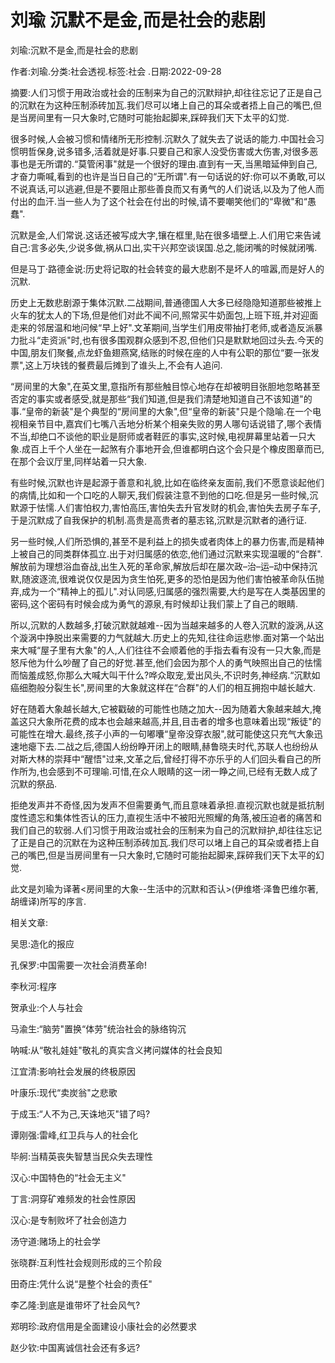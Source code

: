 # 刘瑜  沉默不是金,而是社会的悲剧    
    
刘瑜:沉默不是金,而是社会的悲剧    
作者:刘瑜.分类:社会透视.标签:社会 .日期:2022-09-28    
摘要:人们习惯于用政治或社会的压制来为自己的沉默辩护,却往往忘记了正是自己的沉默在为这种压制添砖加瓦.我们尽可以堵上自己的耳朵或者捂上自己的嘴巴,但是当房间里有一只大象时,它随时可能抬起脚来,踩碎我们天下太平的幻觉.    
很多时候,人会被习惯和情绪所无形控制.沉默久了就失去了说话的能力.中国社会习惯明哲保身,说多错多,活着就是好事.只要自己和家人没受伤害或大伤害,对很多恶事也是无所谓的.“莫管闲事"就是一个很好的理由.直到有一天,当黑暗延伸到自己,才奋力嘶喊,看到的也许是当日自己的“无所谓".有一句话说的好:你可以不勇敢,可以不说真话,可以逃避,但是不要阻止那些善良而又有勇气的人们说话,以及为了他人而付出的血汗.当一些人为了这个社会在付出的时候,请不要嘲笑他们的“卑微"和“愚蠢".    
沉默是金,人们常说.这话还被写成大字,镶在框里,贴在很多墙壁上.人们用它来告诫自己:言多必失,少说多做,祸从口出,实干兴邦空谈误国.总之,能闭嘴的时候就闭嘴.    
但是马丁·路德金说:历史将记取的社会转变的最大悲剧不是坏人的喧嚣,而是好人的沉默.    
历史上无数悲剧源于集体沉默.二战期间,普通德国人大多已经隐隐知道那些被推上火车的犹太人的下场,但是他们对此不闻不问,照常买牛奶面包,上班下班,并对迎面走来的邻居温和地问候“早上好".文革期间,当学生们用皮带抽打老师,或者造反派暴力批斗“走资派"时,也有很多围观群众感到不忍,但他们只是默默地回过头去.今天的中国,朋友们聚餐,点龙虾鱼翅燕窝,结账的时候在座的人中有公职的那位“要一张发票",这上万块钱的餐费最后摊到了谁头上,不会有人追问.    
“房间里的大象",在英文里,意指所有那些触目惊心地存在却被明目张胆地忽略甚至否定的事实或者感受,就是那些“我们知道,但是我们清楚地知道自己不该知道"的事.“皇帝的新装"是个典型的“房间里的大象",但“皇帝的新装"只是个隐喻.在一个电视相亲节目中,嘉宾们七嘴八舌地分析某个相亲失败的男人哪句话说错了,哪个表情不当,却绝口不谈他的职业是厨师或者鞋匠的事实,这时候,电视屏幕里站着一只大象.成百上千个人坐在一起煞有介事地开会,但谁都明白这个会只是个橡皮图章而已,在那个会议厅里,同样站着一只大象.    
有些时候,沉默也许是起源于善意和礼貌,比如在临终亲友面前,我们不愿意谈起他们的病情,比如和一个口吃的人聊天,我们假装注意不到他的口吃.但是另一些时候,沉默源于怯懦.人们害怕权力,害怕高压,害怕失去升官发财的机会,害怕失去房子车子,于是沉默成了自我保护的机制.高贵是高贵者的墓志铭,沉默是沉默者的通行证.    
另一些时候,人们所恐惧的,甚至不是利益上的损失或者肉体上的暴力伤害,而是精神上被自己的同类群体孤立.出于对归属感的依恋,他们通过沉默来实现温暖的“合群".解放前为理想浴血奋战,出生入死的革命家,解放后却在屡次政–治–运–动中保持沉默,随波逐流,很难说仅仅是因为贪生怕死,更多的恐怕是因为他们害怕被革命队伍抛弃,成为一个“精神上的孤儿".对认同感,归属感的强烈需要,大约是写在人类基因里的密码,这个密码有时候会成为勇气的源泉,有时候却让我们蒙上了自己的眼睛.    
所以,沉默的人数越多,打破沉默就越难--因为当越来越多的人卷入沉默的漩涡,从这个漩涡中挣脱出来需要的力气就越大.历史上的先知,往往命运悲惨.面对第一个站出来大喊“屋子里有大象"的人,人们往往不会顺着他的手指去看有没有一只大象,而是怒斥他为什么吵醒了自己的好觉.甚至,他们会因为那个人的勇气映照出自己的怯懦而恼羞成怒,你那么大喊大叫干什么?哗众取宠,爱出风头,不识时务,神经病.“沉默如癌细胞般分裂生长",房间里的大象就这样在“合群"的人们的相互拥抱中越长越大.    
好在随着大象越长越大,它被戳破的可能性也随之加大--因为随着大象越来越大,掩盖这只大象所花费的成本也会越来越高,并且,目击者的增多也意味着出现“叛徒"的可能性在增大.最终,孩子小声的一句嘟囔“皇帝没穿衣服",就可能使这只充气大象迅速地瘪下去.二战之后,德国人纷纷睁开闭上的眼睛,赫鲁晓夫时代,苏联人也纷纷从对斯大林的崇拜中“醒悟"过来,文革之后,曾经打得不亦乐乎的人们回头看自己的所作所为,也会感到不可理喻.可惜,在众人眼睛的这一闭一睁之间,已经有无数人成了沉默的祭品.    
拒绝发声并不奇怪,因为发声不但需要勇气,而且意味着承担.直视沉默也就是抵抗制度性遗忘和集体性否认的压力,直视生活中不被阳光照耀的角落,被压迫者的痛苦和我们自己的软弱.人们习惯于用政治或社会的压制来为自己的沉默辩护,却往往忘记了正是自己的沉默在为这种压制添砖加瓦.我们尽可以堵上自己的耳朵或者捂上自己的嘴巴,但是当房间里有一只大象时,它随时可能抬起脚来,踩碎我们天下太平的幻觉.    
此文是刘瑜为译著<房间里的大象--生活中的沉默和否认>(伊维塔·泽鲁巴维尔著,胡缠译)所写的序言.    
    
相关文章:    
吴思:造化的报应    
孔保罗:中国需要一次社会消费革命!    
李秋河:程序    
贺承业:个人与社会    
马渝生:“脑劳"置换“体劳"统治社会的脉络钩沉    
呐喊:从“敬礼娃娃"敬礼的真实含义拷问媒体的社会良知    
江宜清:影响社会发展的终极原因    
叶康乐:现代“卖炭翁"之悲歌    
于成玉:“人不为己,天诛地灭"错了吗?    
谭刚强:雷峰,红卫兵与人的社会化    
毕舸:当精英丧失智慧当民众失去理性    
汉心:中国特色的“社会无主义"    
丁言:洞穿矿难频发的社会性原因    
汉心:是专制败坏了社会创造力    
汤守道:赌场上的社会学    
张晓群:互利性社会规则形成的三个阶段    
田奇庄:凭什么说“是整个社会的责任"    
李乙隆:到底是谁带坏了社会风气?    
郑明珍:政府信用是全面建设小康社会的必然要求    
赵少钦:中国离诚信社会还有多远?